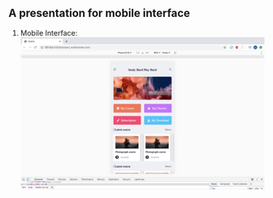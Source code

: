 
## A presentation for mobile interface
1. Mobile Interface: 
![image](https://github.com/SaoriKaku/HTML-CSS/blob/master/screenshot/mobile1.png)
